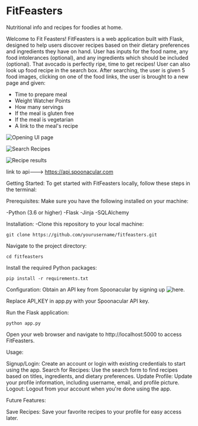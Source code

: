 # FitFeasters
Nutritional info and recipes for foodies at home.

Welcome to Fit Feasters! FitFeasters is a web application built with Flask, designed to help users discover recipes based on their dietary preferences and ingredients they have on hand. User has inputs for the food name, any food intolerances (optional), and any ingredients which should be included (optional). That avocado is perfectly ripe, time to get recipes! User can also look up food recipe in the search box. After searching, the user is given 5 food images, clicking on one of the food links, the user is brought to a new page and given:
- Time to prepare meal
- Weight Watcher Points
- How many servings
- If the meal is gluten free
- If the meal is vegetarian
- A link to the meal's recipe 

![Opening UI page](https://private-user-images.githubusercontent.com/141876079/322639700-47f207e8-0cda-4d4b-ba7c-06318d7a0ab9.png?jwt=eyJhbGciOiJIUzI1NiIsInR5cCI6IkpXVCJ9.eyJpc3MiOiJnaXRodWIuY29tIiwiYXVkIjoicmF3LmdpdGh1YnVzZXJjb250ZW50LmNvbSIsImtleSI6ImtleTUiLCJleHAiOjE3MTMyMTg1NDUsIm5iZiI6MTcxMzIxODI0NSwicGF0aCI6Ii8xNDE4NzYwNzkvMzIyNjM5NzAwLTQ3ZjIwN2U4LTBjZGEtNGQ0Yi1iYTdjLTA2MzE4ZDdhMGFiOS5wbmc_WC1BbXotQWxnb3JpdGhtPUFXUzQtSE1BQy1TSEEyNTYmWC1BbXotQ3JlZGVudGlhbD1BS0lBVkNPRFlMU0E1M1BRSzRaQSUyRjIwMjQwNDE1JTJGdXMtZWFzdC0xJTJGczMlMkZhd3M0X3JlcXVlc3QmWC1BbXotRGF0ZT0yMDI0MDQxNVQyMTU3MjVaJlgtQW16LUV4cGlyZXM9MzAwJlgtQW16LVNpZ25hdHVyZT1hMTFlYTM1NDBmN2Q1NzI5MWEyNmFlMWY4ODcyZjdlZWY5YTY0ZGRkY2JkYTZiMmRjNTVkZjNjZDdhNjE5MTg4JlgtQW16LVNpZ25lZEhlYWRlcnM9aG9zdCZhY3Rvcl9pZD0wJmtleV9pZD0wJnJlcG9faWQ9MCJ9.cYU7ejdUx9TK80KS21pz3l2tjH1mVH9KX3yq6R7T84U)

![Search Recipes](https://private-user-images.githubusercontent.com/141876079/322640926-d05c849c-7bff-414f-8527-2e5a39359d7e.png?jwt=eyJhbGciOiJIUzI1NiIsInR5cCI6IkpXVCJ9.eyJpc3MiOiJnaXRodWIuY29tIiwiYXVkIjoicmF3LmdpdGh1YnVzZXJjb250ZW50LmNvbSIsImtleSI6ImtleTUiLCJleHAiOjE3MTMyMTg4ODMsIm5iZiI6MTcxMzIxODU4MywicGF0aCI6Ii8xNDE4NzYwNzkvMzIyNjQwOTI2LWQwNWM4NDljLTdiZmYtNDE0Zi04NTI3LTJlNWEzOTM1OWQ3ZS5wbmc_WC1BbXotQWxnb3JpdGhtPUFXUzQtSE1BQy1TSEEyNTYmWC1BbXotQ3JlZGVudGlhbD1BS0lBVkNPRFlMU0E1M1BRSzRaQSUyRjIwMjQwNDE1JTJGdXMtZWFzdC0xJTJGczMlMkZhd3M0X3JlcXVlc3QmWC1BbXotRGF0ZT0yMDI0MDQxNVQyMjAzMDNaJlgtQW16LUV4cGlyZXM9MzAwJlgtQW16LVNpZ25hdHVyZT05MmRjMjBkMzZjNTg3MDk4YzE0NDNhY2Q4NTVhZWE2MGQ4NTVhZDZhYTMwNmMxMmQ4M2M1OWQ0YmZiNzBlNmIyJlgtQW16LVNpZ25lZEhlYWRlcnM9aG9zdCZhY3Rvcl9pZD0wJmtleV9pZD0wJnJlcG9faWQ9MCJ9.UJg-PFSyTeLYQS8YjELJ498kC-60jDWmirpNc4cbnfc)

![Recipe results](https://private-user-images.githubusercontent.com/141876079/322641367-b85ea3b2-dced-44ff-bf19-ddfcc1ea295e.png?jwt=eyJhbGciOiJIUzI1NiIsInR5cCI6IkpXVCJ9.eyJpc3MiOiJnaXRodWIuY29tIiwiYXVkIjoicmF3LmdpdGh1YnVzZXJjb250ZW50LmNvbSIsImtleSI6ImtleTUiLCJleHAiOjE3MTMyMTkwMzMsIm5iZiI6MTcxMzIxODczMywicGF0aCI6Ii8xNDE4NzYwNzkvMzIyNjQxMzY3LWI4NWVhM2IyLWRjZWQtNDRmZi1iZjE5LWRkZmNjMWVhMjk1ZS5wbmc_WC1BbXotQWxnb3JpdGhtPUFXUzQtSE1BQy1TSEEyNTYmWC1BbXotQ3JlZGVudGlhbD1BS0lBVkNPRFlMU0E1M1BRSzRaQSUyRjIwMjQwNDE1JTJGdXMtZWFzdC0xJTJGczMlMkZhd3M0X3JlcXVlc3QmWC1BbXotRGF0ZT0yMDI0MDQxNVQyMjA1MzNaJlgtQW16LUV4cGlyZXM9MzAwJlgtQW16LVNpZ25hdHVyZT1iYTRhMWIzZGNhMDgyYzJiZWQwYWRmZTUxNGI5YWIwZDdmZmE0MjUyNTE2ODUwZTczYTY4ZjNjNWNlZGQyZDQ5JlgtQW16LVNpZ25lZEhlYWRlcnM9aG9zdCZhY3Rvcl9pZD0wJmtleV9pZD0wJnJlcG9faWQ9MCJ9.KQvNVqM7jAXuiw0oo-iluR90yzZwkELAPIC75OIJ084)


link to api---> https://api.spoonacular.com

Getting Started:
To get started with FitFeasters locally, follow these steps in the terminal:

Prerequisites:
Make sure you have the following installed on your machine:

-Python (3.6 or higher)
-Flask
-Jinja
-SQLAlchemy

Installation:
-Clone this repository to your local machine:

    git clone https://github.com/yourusername/fitfeasters.git

Navigate to the project directory:

    cd fitfeasters

Install the required Python packages:

    pip install -r requirements.txt

Configuration:
Obtain an API key from Spoonacular by signing up ![here](https://spoonacular.com/food-api/pricing).

Replace API_KEY in app.py with your Spoonacular API key.


Run the Flask application:

    python app.py

Open your web browser and navigate to http://localhost:5000 to access FitFeasters.

Usage:

Signup/Login: Create an account or login with existing credentials to start using the app.
Search for Recipes: Use the search form to find recipes based on titles, ingredients, and dietary preferences.
Update Profile: Update your profile information, including username, email, and profile picture.
Logout: Logout from your account when you're done using the app.

Future Features:

Save Recipes: Save your favorite recipes to your profile for easy access later.
